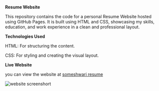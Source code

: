 **Resume Website**

This repository contains the code for a personal Resume Website hosted using GitHub Pages. It is built using HTML and CSS, showcasing my skills, education, and work experience in a clean and professional layout.


**Technologies Used**

HTML: For structuring the content.

CSS: For styling and creating the visual layout.



**Live Website** 

you can view the website at [someshwari resume](https://someshwari16.github.io/resume-website/)    





![website screenshort](https://drive.google.com/file/d/1XeispyJ2yiGN1HcktUQbJ9OEcCP0QKl6/view?usp=sharing)
